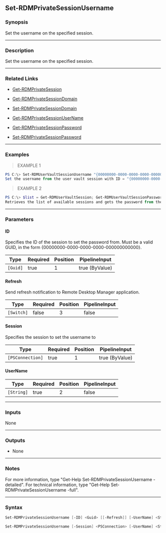 Set-RDMPrivateSessionUsername
-----------------------------

### Synopsis
Set the username on the specified session.

---

### Description

Set the username on the specified session.

---

### Related Links
* [Get-RDMPrivateSession](Get-RDMPrivateSession)

* [Get-RDMPrivateSessionDomain](Get-RDMPrivateSessionDomain)

* [Set-RDMPrivateSessionDomain](Set-RDMPrivateSessionDomain)

* [Get-RDMPrivateSessionUserName](Get-RDMPrivateSessionUserName)

* [Get-RDMPrivateSessionPassword](Get-RDMPrivateSessionPassword)

* [Set-RDMPrivateSessionPassword](Set-RDMPrivateSessionPassword)

---

### Examples
> EXAMPLE 1

```PowerShell
PS C:\> Set-RDMUserVaultSessionUsername "{00000000-0000-0000-0000-000000000000}" "localadmin"
Set the username from the user vault session with ID = "{00000000-0000-0000-0000-000000000000}".
```
> EXAMPLE 2

```PowerShell
PS C:\> $list = Get-RDMUserVaultSession; Get-RDMUserVaultSessionPassword -ID $list[1].ID -Username
Retrieves the list of available sessions and gets the password from the the second element in the list.
```

---

### Parameters
#### **ID**
Specifies the ID of the session to set the password from.
Must be a valid GUID, in the form {00000000-0000-0000-0000-000000000000}.

|Type    |Required|Position|PipelineInput |
|--------|--------|--------|--------------|
|`[Guid]`|true    |1       |true (ByValue)|

#### **Refresh**
Send refresh notification to Remote Desktop Manager application.

|Type      |Required|Position|PipelineInput|
|----------|--------|--------|-------------|
|`[Switch]`|false   |3       |false        |

#### **Session**
Specifies the session to set the username to

|Type            |Required|Position|PipelineInput |
|----------------|--------|--------|--------------|
|`[PSConnection]`|true    |1       |true (ByValue)|

#### **UserName**

|Type      |Required|Position|PipelineInput|
|----------|--------|--------|-------------|
|`[String]`|true    |2       |false        |

---

### Inputs
None

---

### Outputs
* None

---

### Notes
For more information, type "Get-Help Set-RDMPrivateSessionUsername -detailed". For technical information, type "Get-Help Set-RDMPrivateSessionUsername -full".

---

### Syntax
```PowerShell
Set-RDMPrivateSessionUsername [-ID] <Guid> [[-Refresh]] [-UserName] <String> [<CommonParameters>]
```
```PowerShell
Set-RDMPrivateSessionUsername [-Session] <PSConnection> [-UserName] <String> [<CommonParameters>]
```
